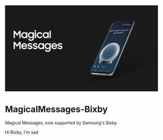 ![Magical Messages, now on Samsung's Bixby](MM_banner_bixby.png)

# MagicalMessages-Bixby
Magical Messages, now supported by Samsung's Bixby

Hi Bixby, I'm sad
